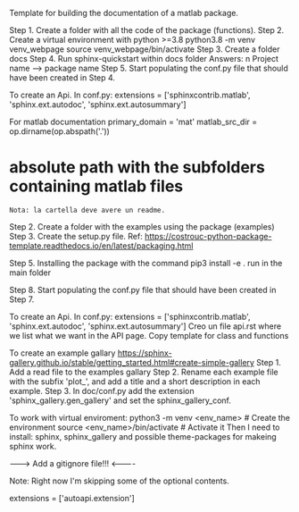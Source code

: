 Template for building the documentation of a matlab package.

Step 1. Create a folder with all the code of the package (functions).
Step 2. Create a virtual environment with python >=3.8
	python3.8 -m venv venv_webpage
	source venv_webpage/bin/activate
Step 3. Create a folder docs
Step 4. Run sphinx-quickstart within docs folder
	Answers:
	n
	Project name --> package name
Step 5. Start populating the conf.py file that should have been created in 
	Step 4.

To create an Api.
In conf.py:
extensions = ['sphinxcontrib.matlab', 'sphinx.ext.autodoc',
 	      'sphinx.ext.autosummary']

For matlab documentation
primary_domain = 'mat'
matlab_src_dir = op.dirname(op.abspath('.'))
 # absolute path with the subfolders containing matlab files


	Nota: la cartella deve avere un readme.
Step 2. Create a folder with the examples using the package (examples)
Step 3. Create the setup.py file. Ref: https://costrouc-python-package-template.readthedocs.io/en/latest/packaging.html

Step 5. Installing the package with the command 
	pip3 install -e .
	run in the main folder

Step 8. Start populating the conf.py file that should have been created in 
	Step 7.

To create an Api.
In conf.py:
extensions = ['sphinxcontrib.matlab', 'sphinx.ext.autodoc',
 	      'sphinx.ext.autosummary']
Creo un file api.rst where we list what we want in the API page.
Copy template for class and functions

To create an example gallary
https://sphinx-gallery.github.io/stable/getting_started.html#create-simple-gallery
Step 1. Add a read file to the examples gallary
Step 2. Rename each example file with the subfix 'plot_', and add a title and a short description in each example.
Step 3. In doc/conf.py add the extension 'sphinx_gallery.gen_gallery' 
	and set the sphinx_gallery_conf.

To work with virtual enviroment:
python3 -m venv <env_name> # Create the environment
source <env_name>/bin/activate # Activate it
Then I need to install:
sphinx, sphinx_gallery and possible theme-packages for makeing sphinx work.

---> Add a gitignore file!!! <----

Note:
Right now I'm skipping some of the optional contents.

extensions = ['autoapi.extension']




